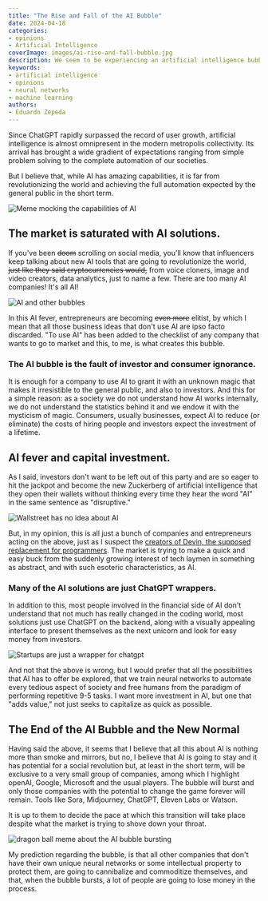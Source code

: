 ```yaml
---
title: "The Rise and Fall of the AI Bubble"
date: 2024-04-18
categories:
- opinions
- Artificial Intelligence
coverImage: images/ai-rise-and-fall-bubble.jpg
description: We seem to be experiencing an artificial intelligence bubble caused by financial speculation, chatGPT, very clever programmers and very greedy investors.
keywords:
- artificial intelligence
- opinions
- neural networks
- machine learning
authors:
- Eduardo Zepeda
---
```


Since ChatGPT rapidly surpassed the record of user growth, artificial intelligence is almost omnipresent in the modern metropolis collectivity. Its arrival has brought a wide gradient of expectations ranging from simple problem solving to the complete automation of our societies. 

But I believe that, while AI has amazing capabilities, it is far from revolutionizing the world and achieving the full automation expected by the general public in the short term.

![Meme mocking the capabilities of AI](images/meme-ai-is-this.jpg)

## The market is saturated with AI solutions.
If you've been ~~doom~~ scrolling on social media, you'll know that influencers keep talking about new AI tools that are going to revolutionize the world, ~~just like they said cryptocurrencies would,~~ from voice cloners, image and video creators, data analytics, just to name a few. There are too many AI companies! It's all AI!

![AI and other bubbles](images/ai-and-other-bubbles.jpeg)

In this AI fever, entrepreneurs are becoming ~~even more~~ elitist, by which I mean that all those business ideas that don't use AI are ipso facto discarded. "To use AI" has been added to the checklist of any company that wants to go to market and this, to me, is what creates this bubble.

### The AI bubble is the fault of investor and consumer ignorance.

It is enough for a company to use AI to grant it with an unknown magic that makes it irresistible to the general public, and also to investors. And this for a simple reason: as a society we do not understand how AI works internally, we do not understand the statistics behind it and we endow it with the mysticism of magic.
Consumers, usually businesses, expect AI to reduce (or eliminate) the costs of hiring people and investors expect the investment of a lifetime.

## AI fever and capital investment.

As I said, investors don't want to be left out of this party and are so eager to hit the jackpot and become the new Zuckerberg of artificial intelligence that they open their wallets without thinking every time they hear the word "AI" in the same sentence as "disruptive."

![Wallstreet has no idea about AI](images/wallstreet-is-dumb.jpg)

But, in my opinion, this is all just a bunch of companies and entrepreneurs acting on the above, just as I suspect the [creators of  Devin, the supposed replacement for programmers](/en/devin-ai-the-supposed-replacement-for-programmers/). 
The market is trying to make a quick and easy buck from the suddenly growing interest of tech laymen in something as abstract, and with such esoteric characteristics, as AI.

### Many of the AI solutions are just ChatGPT wrappers.

In addition to this, most people involved in the financial side of AI don't understand that not much has really changed in the coding world, most solutions just use ChatGPT on the backend, along with a visually appealing interface to present themselves as the next unicorn and look for easy money from investors. 

![Startups are just a wrapper for chatgpt](images/ai-company-chatgpt.jpg)

And not that the above is wrong, but I would prefer that all the possibilities that AI has to offer be explored, that we train neural networks to automate every tedious aspect of society and free humans from the paradigm of performing repetitive 9-5 tasks. I want more investment in AI, but one that "adds value," not just seeks to capitalize as quick as possible.

## The End of the AI Bubble and the New Normal

Having said the above, it seems that I believe that all this about AI is nothing more than smoke and mirrors, but no, I believe that AI is going to stay and it has potential for a social revolution but, at least in the short term, will be exclusive to a very small group of companies, among which I highlight openAI, Google, Microsoft and the usual players. 
The bubble will burst and only those companies with the potential to change the game forever will remain. Tools like Sora, Midjourney, ChatGPT, Eleven Labs or Watson. 

It is up to them to decide the pace at which this transition will take place despite what the market is trying to shove down your throat.

![dragon ball meme about the AI bubble bursting](images/ai-bubble-explosion-meme.jpg)

My prediction regarding the bubble, is that all other companies that don't have their own unique neural networks or some intellectual property to protect them, are going to cannibalize and commoditize themselves, and that, when the bubble bursts, a lot of people are going to lose money in the process.
